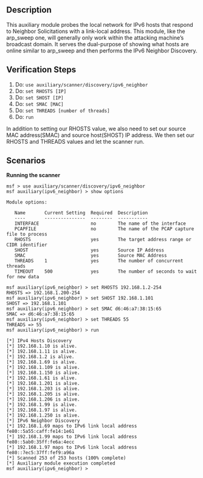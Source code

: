 ## Description

This auxiliary module probes the local network for IPv6 hosts that respond to Neighbor Solicitations with a link-local address. This module, like the arp_sweep one, will generally only work within the attacking machine’s broadcast domain. It serves the dual-purpose of showing what hosts are online similar to arp_sweep and then performs the IPv6 Neighbor Discovery.

## Verification Steps

1. Do: ```use auxiliary/scanner/discovery/ipv6_neighbor```
2. Do: ```set RHOSTS [IP]```
3. Do: ```set SHOST [IP]```
4. Do: ```set SMAC [MAC]```
5. Do: ```set THREADS [number of threads]```
6. Do: ```run```

In addition to setting our RHOSTS value, we also need to set our source MAC address(SMAC) and source host(SHOST) IP address. We then set our RHOSTS and THREADS values and let the scanner run.

## Scenarios

**Running the scanner**
```
msf > use auxiliary/scanner/discovery/ipv6_neighbor
msf auxiliary(ipv6_neighbor) > show options

Module options:

   Name       Current Setting  Required  Description
   ----       ---------------  --------  -----------
   INTERFACE                   no        The name of the interface
   PCAPFILE                    no        The name of the PCAP capture file to process
   RHOSTS                      yes       The target address range or CIDR identifier
   SHOST                       yes       Source IP Address
   SMAC                        yes       Source MAC Address
   THREADS    1                yes       The number of concurrent threads
   TIMEOUT    500              yes       The number of seconds to wait for new data

msf auxiliary(ipv6_neighbor) > set RHOSTS 192.168.1.2-254
RHOSTS => 192.168.1.200-254
msf auxiliary(ipv6_neighbor) > set SHOST 192.168.1.101
SHOST => 192.168.1.101
msf auxiliary(ipv6_neighbor) > set SMAC d6:46:a7:38:15:65
SMAC => d6:46:a7:38:15:65
msf auxiliary(ipv6_neighbor) > set THREADS 55
THREADS => 55
msf auxiliary(ipv6_neighbor) > run

[*] IPv4 Hosts Discovery
[*] 192.168.1.10 is alive.
[*] 192.168.1.11 is alive.
[*] 192.168.1.2 is alive.
[*] 192.168.1.69 is alive.
[*] 192.168.1.109 is alive.
[*] 192.168.1.150 is alive.
[*] 192.168.1.61 is alive.
[*] 192.168.1.201 is alive.
[*] 192.168.1.203 is alive.
[*] 192.168.1.205 is alive.
[*] 192.168.1.206 is alive.
[*] 192.168.1.99 is alive.
[*] 192.168.1.97 is alive.
[*] 192.168.1.250 is alive.
[*] IPv6 Neighbor Discovery
[*] 192.168.1.69 maps to IPv6 link local address fe80::5a55:caff:fe14:1e61
[*] 192.168.1.99 maps to IPv6 link local address fe80::5ab0:35ff:fe6a:4ecc
[*] 192.168.1.97 maps to IPv6 link local address fe80::7ec5:37ff:fef9:a96a
[*] Scanned 253 of 253 hosts (100% complete)
[*] Auxiliary module execution completed
msf auxiliary(ipv6_neighbor) >
```